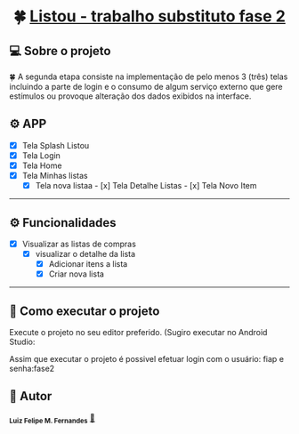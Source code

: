 

<h1 align="center">
     🍀 <a href="#" alt="Listou Substituto Fase 2">Listou - trabalho substituto fase 2</a>
</h1>

## 💻 Sobre o projeto

🍀 A segunda etapa consiste na implementação de pelo menos 3 (três) telas incluindo a parte de login e o consumo de algum serviço externo que gere estímulos ou provoque alteração dos dados exibidos na interface.

 
## ⚙️ APP

- [x] Tela Splash Listou 
- [x] Tela Login
- [x] Tela Home
- [x] Tela Minhas listas
     - [x] Tela nova listaa
           - [x] Tela Detalhe Listas
           - [x] Tela Novo Item

---

## ⚙️ Funcionalidades

- [x] Visualizar as listas de compras
     - [x] visualizar o detalhe da lista
         - [x] Adicionar itens a lista
         - [x] Criar nova lista
---


## 🚀 Como executar o projeto


Execute o projeto no seu editor preferido. (Sugiro executar no Android Studio:

Assim que executar o projeto é possivel efetuar login com o usuário: fiap e senha:fase2


## 🦸 Autor


 <sub><b>Luiz Felipe M. Fernandes</b></sub></a> <a href="https://www.linkedin.com/in/luizffernandes/" title="lzfrnds">🚀</a>
 
